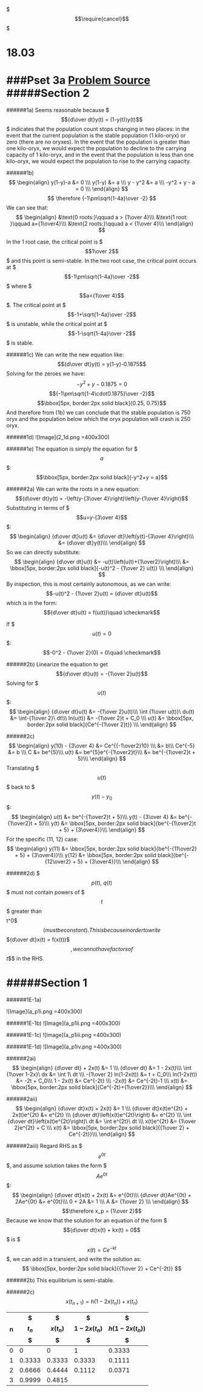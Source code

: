 $$$\require{cancel}$$$

# 18.03
###Pset 3a
[Problem Source](https://ocw.mit.edu/courses/mathematics/18-03-differential-equations-spring-2010/assignments/MIT18_03S10_ps3a.pdf)
#####Section 2
===
######1a)
Seems reasonable because $$${d\over dt}y(t) = (1-y(t))y(t)$$$ indicates that the population count stops changing in two places: in the event that the current population is the stable population (1 kilo-oryx) or zero (there are no oryxes). In the event that the population is greater than one kilo-oryx, we would expect the population to decline to the carrying capacity of 1 kilo-oryx, and in the event that the population is less than one kilo-oryx, we would expect the population to rise to the carrying capacity.

######1b)
$$
\begin{align}
y(1-y)-a &= 0 \\\
y(1-y) &= a \\\
y - y^2 &= a \\\
-y^2 + y - a = 0 \\\
\end{align}
$$
$$
\therefore {-1\pm\sqrt{1-4a}\over -2}
$$
We can see that:
$$
\begin{align}
&\text{0 roots:}\qquad a > {1\over 4}\\\
&\text{1 root: }\qquad a={1\over4}\\\
&\text{2 roots:}\qquad a < {1\over 4}\\\
\end{align}
$$

In the 1 root case, the critical point is $$$1\over 2$$$ and this point is semi-stable.
In the two root case, the critical point occurs at $$$-1\pm\sqrt{1-4a}\over -2$$$ where $$$a<{1\over 4}$$$. The critical point at $$$-1+\sqrt{1-4a}\over -2$$$ is unstable, while the critical point at $$$-1-\sqrt{1-4a}\over -2$$$ is stable.

######1c)
We can write the new equation like:
$${d\over dt}y(t) = y(1-y)-0.1875$$
Solving for the zeroes we have:
$$-y^2+y-0.1875 = 0$$
$${-1\pm\sqrt{1-4\cdot0.1875}\over -2}$$
$$\bbox[5px, border:2px solid black]{0.25, 0.75}$$
And therefore from (1b) we can conclude that the stable population is 750 oryx and the population below which the oryx population will crash is 250 oryx.

######1d)
![Image](2_1d.png =400x300)

######1e)
The equation is simply the equation for $$$a$$$:
$$\bbox[5px, border:2px solid black]{-y^2+y = a}$$

######2a)
We can write the roots in a new equation:
$${d\over dt}y(t) = -\left(y-{3\over 4}\right)\left(y-{1\over 4}\right)$$
Substituting in terms of $$$u=y-{3\over 4}$$$:
$$
\begin{align}
{d\over dt}u(t) &= {d\over dt}\left(y(t)-{3\over 4}\right)\\\
&= {d\over dt}y(t)\\\
\end{align}
$$
So we can directly substitute:
$$
\begin{align}
{d\over dt}u(t) &= -u(t)\left(u(t)+{1\over2}\right)\\\
&= \bbox[5px, border:2px solid black]{-u(t)^2 - {1\over 2} u(t)} \\\
\end{align}
$$
By inspection, this is most certainly autonomous, as we can write: 
$$-u(t)^2 - {1\over 2}u(t) = {d\over dt}u(t)$$
which is in the form:
$${d\over dt}u(t) = f(u(t))\quad \checkmark$$

If $$$u(t) = 0$$$:
$$-0^2 - {1\over 2}(0) = 0\quad \checkmark$$

######2b)
Linearize the equation to get
$${d\over dt}u(t) = -{1\over 2}u(t)$$
Solving for $$$u(t)$$$:
$$
\begin{align}
{d\over dt}u(t) &= -{1\over 2}u(t)\\\
\int {1\over u(t)}\ du(t) &= \int-{1\over 2}\ dt\\\
ln(u(t)) &= -{1\over 2}t + C_0 \\\
u(t) &= \bbox[5px, border:2px solid black]{Ce^{-{1\over 2}t}} \\\
\end{align}
$$

######2c)
$$
\begin{align}
y(10) - {3\over 4} &= Ce^{{-1\over2}10} \\\
&= b\\\
Ce^{-5} &= b \\\
C &= be^{5}\\\
u(t) &= be^{5}e^{-{1\over2}t}\\\
&= be^{-{1\over2}t + 5}\\\
\end{align}
$$
Translating $$$u(t)$$$ back to $$$y(t)-y_0$$$:
$$
\begin{align}
u(t) &= be^{-{1\over2}t + 5}\\\
y(t) - {3\over 4} &= be^{-{1\over2}t + 5}\\\
y(t) &= \bbox[5px, border:2px solid black]{be^{-{1\over2}t + 5} + {3\over4}}\\\
\end{align}
$$
For the specific (11, 12) case:
$$
\begin{align}
y(11) &= \bbox[5px, border:2px solid black]{be^{-{11\over2} + 5} + {3\over4}}\\\
y(12) &= \bbox[5px, border:2px solid black]{be^{-{12\over2} + 5} + {3\over4}}\\\
\end{align}
$$

######2d)
$$$p(t),\ q(t)$$$ must not contain powers of $$$t$$$ greater than $$$$t^0$$$ (must be constant). This is because in order to write $$${d\over dt}x(t) = f(x(t))$$$, we cannot have factors of $$$t$$$ in the RHS.

#####Section 1
===
######1E-1a)

![Image](a_p1i.png =400x300)

######1E-1b)
![Image](a_p1ii.png =400x300)

######1E-1c)
![Image](a_p1iii.png =400x300)

######1E-1d)
![Image](a_p1iv.png =400x300)

######2ai)
$$
\begin{align}
{d\over dt} + 2x(t) &= 1 \\\
{d\over dt} &= 1 - 2x(t)\\\
\int {1\over 1-2x}\ dx &= \int 1\ dt \\\
-{1\over 2} ln(1-2x(t)) &= t + C_0\\\
ln(1-2x(t)) &= -2t + C_0\\\
1 - 2x(t) &= Ce^{-2t} \\\
-2x(t) &= Ce^{-2t}-1 \\\
x(t) &= \bbox[5px, border:2px solid black]{Ce^{-2t}+{1\over2}}\\\
\end{align}
$$

######2aii)
$$
\begin{align}
{d\over dt}x(t) + 2x(t) &= 1 \\\
{d\over dt}x(t)e^{2t} + 2x(t)e^{2t} &= e^{2t} \\\
{d\over dt}\left(x(t)e^{2t}\right) &= e^{2t} \\\
\int {d\over dt}\left(x(t)e^{2t}\right)\ dt &= \int e^{2t}\ dt \\\
x(t)e^{2t} &= {1\over 2}e^{2t} + C \\\
x(t) &= \bbox[5px, border:2px solid black]{{1\over 2} + Ce^{-2t}}\\\
\end{align}
$$

######2aiii)
Regard RHS as $$$e^{0t}$$$, and assume solution takes the form $$$Ae^{0t}$$$:  
$$
\begin{align}
{d\over dt}x(t) + 2x(t) &= e^{0t}\\\
{d\over dt}Ae^{0t} + 2Ae^{0t} &= e^{0t}\\\
0 + 2A &= 1 \\\
A &= {1\over 2} \\\
\end{align}
$$
$$\therefore x_p = {1\over 2}$$
Because we know that the solution for an equation of the form
$$${d\over dt}x(t) + kx(t) = 0$$$ is $$$x(t) = Ce^{-kt}$$$, we can add in a transient, and write the solution as:
$$
\bbox[5px, border:2px solid black]{{1\over 2} + Ce^{-2t}}
$$

######2b)
This equilibrium is semi-stable.

######2c)
$$x(t_{n+1}) = h(1-2x(t_n))+x(t_n)$$

| n | $$$t_n$$$ | $$$x(t_n)$$$ | $$$1-2x(t_n)$$$ | $$$h(1-2x(t_n))$$$|
|---|---|---|---|---|
|0|0|0|1|0.3333|
|1|0.3333|0.3333|0.3333|0.1111|
|2|0.6666|0.4444|0.1112|0.0371|
|3|0.9999|0.4815|


